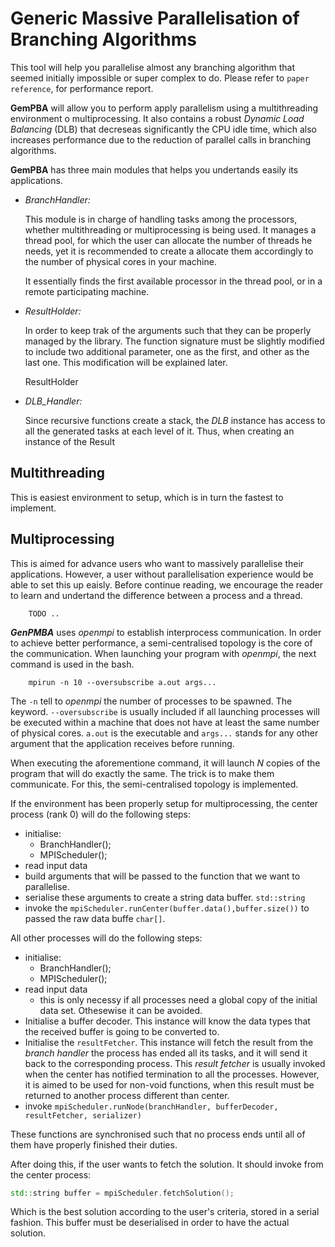 # Generic Massive Parallelisation of Branching Algorithms


 This tool will help you parallelise almost any branching algorithm that seemed initially impossible or super complex to do. Please refer to ``` paper reference ```, for performance report.

 **GemPBA** will allow you to perform apply parallelism using a multithreading environment o multiprocessing. It also contains a robust *Dynamic Load Balancing* (DLB) that decreseas significantly the CPU idle time, which also increases performance due to the reduction of parallel calls in branching algorithms.

**GemPBA** has three main modules that helps you undertands easily its applications.

 - *BranchHandler:*

    This module is in charge of handling tasks among the processors, whether multithreading or multiprocessing is being used. It manages a thread pool, for which the user can allocate the number of threads he needs, yet it is recommended to create a allocate them accordingly to the number of physical cores in your machine.

    It essentially finds the first available processor in the thread pool, or in a remote participating machine.

 - *ResultHolder:*
 
    In order to keep trak of the arguments such that they can be properly managed by the library. The function signature must be slightly modified to include two additional parameter, one as the first, and other as the last one. This modification will be explained later.

    ResultHolder
 
 - *DLB_Handler:*

    Since recursive functions create a stack, the *DLB* instance has access to all the generated tasks at each level of it. Thus, when creating an instance of the Result



## Multithreading

This is easiest environment to setup, which is in turn the fastest to implement.



## Multiprocessing

This is aimed for advance users who want to massively parallelise their applications. However, a user without parallelisation experience would be able to set this up eaisly. Before continue reading, we encourage the reader to learn and undertand the difference between a process and a thread.

```
    TODO ..
```


***GenPMBA*** uses *openmpi* to establish interprocess communication. In order to achieve better performance, a semi-centralised topology is the core of the communication. When launching your program with *openmpi*, the next command is used in the bash.

```
    mpirun -n 10 --oversubscribe a.out args...
```

The ```-n``` tell to *openmpi* the number of processes to be spawned. The keyword. ```--oversubscribe``` is usually included if all launching processes will be executed within a machine that does not have at least the same number of physical cores. ```a.out``` is the executable and ```args...``` stands for any other argument that the application receives before running.


When executing the aforementione command, it will launch *N* copies of the program that will do exactly the same. The trick is to make them communicate. For this, the semi-centralised topology is implemented. 

If the environment has been properly setup for multiprocessing, the center process (rank 0) will do the following steps:

- initialise:
    * BranchHandler();
    * MPIScheduler();
- read input data
- build arguments that will be passed to the function that we want to parallelise.
- serialise these arguments to create a string data buffer. ```std::string```
- invoke the ``` mpiScheduler.runCenter(buffer.data(),buffer.size()) ``` to passed the raw data buffe ```char[]```.




All other processes will do the following steps:

- initialise:
    * BranchHandler();
    * MPIScheduler();
- read input data
    * this is only necessy if all processes need a global copy of the initial data set. Othesewise it can be avoided.
- Initialise a buffer decoder. This instance will know the data types that the received buffer is going to be converted to.
- Initialise the ```resultFetcher```. This instance will fetch the result from the *branch handler* the process has ended all its tasks, and it will send it back to the corresponding process. This *result fetcher* is usually invoked when the center has notified termination to all the processes. However, it is aimed to be used for non-void functions, when this result must be returned to another process different than center.
- invoke ```mpiScheduler.runNode(branchHandler, bufferDecoder, resultFetcher, serializer)```


These functions are synchronised such that no process ends until all of them have properly finished their duties.

After doing this, if the user wants to fetch the solution. It should invoke from the center process:

```cpp
std::string buffer = mpiScheduler.fetchSolution();
```

Which is the best solution according to the user's criteria, stored in a serial fashion. This buffer must be deserialised in order to have the actual solution.
